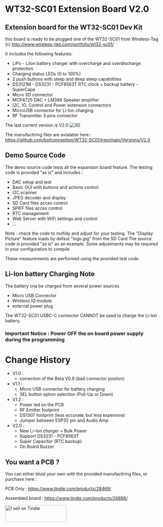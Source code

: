 # WT32-SC01 Extension Board V2.0

## Extension board for the WT32-SC01 Dev Kit

this board is ready to be plugged one of the WT32-SC01 from Wireless-Tag (c)
http://www.wireless-tag.com/portfolio/wt32-sc01/

It includes the following features:
- LiPo - LiIon battery charger with overcharge and overdischarge protection
- Charging status LEDs (0 to 100%)
- 2 push buttons with sleep and deep sleep capabilities
- DS3121M - DS3231 - PCF8563T RTC clock + backup battery - SuperCapa
- Micro SD connector
- MCP4725 DAC + LM386 Speaker amplifier 
- I2C, IO, Control and Power extension connectors
- MicroUSB connector for Li-Ion charging 
- RF Transmitter 3 pins connector

The last current version is V2.0
![3D](https://user-images.githubusercontent.com/84618082/216062091-a8168d85-1f1b-48df-a96e-f08f2f7ab9c5.jpg)


The manufactiring files are avialable here : https://github.com/bsfconception/WT32-SC01/tree/main/Versions/V2.0


## Demo Source Code

The demo source code tests all the expansion board feature. The testing code is provided "as is" and includes : 
- DAC setup and test
- Basic GUI with buttons and actions control
- I2C scanner
- JPEG decoder and display
- SD Card files acces control
- SPIFF files acces control
- RTC management
- Web Server with WiFi settings and control
- ...

Note : check the code to mofidy and adjust for your testing. The "Display Picture" feature loads by defaut "logo.jpg" from the SD Card
The source code is provided "as is" as an example. Some adjustments may be required in your configuration to compile


These measurements are performed using the provided test code.


## Li-Ion battery Charging Note
The battery cna be charged from several power sources
- Micro USB Connector
- Wireless IQ module
- external power plug

The WT32-SC01 USBC-C connector CANNOT be used to charge the Li-Ion battery.

### Important Notice : Power OFF the on board power supply during the programming


# Change History
- V1.0 : 
  - correction of the Beta V0.9 (bad connector positon)
- V1.1 : 
  - Micro USB connector for battery charging
  - SEL button option selection (Pull-Up or Down)
- V1.2 : 
  - Power led on the PCB
  - RF Emitter footprint
  - DS1307 footprint (less accurate, but less expensive)
  - Jumper between ESP32 pin and Audio Amp
- V2.0 : 
  - New Li-Ion charger + Bulk Power 
  - Support DS3231 - PCF8563T
  - Super Capacitor (RTC backup)
  - On Board Buzzer


## You want a PCB ?
You can either bluid your own with the provided manufactiring files, or purchase here :

PCB Only : https://www.tindie.com/products/28469/

Assembled board : https://www.tindie.com/products/26898/

<a href="https://www.tindie.com/stores/blacksfactory/?ref=offsite_badges&utm_source=sellers_BlackSFactory&utm_medium=badges&utm_campaign=badge_small"><img src="https://d2ss6ovg47m0r5.cloudfront.net/badges/tindie-smalls.png" alt="I sell on Tindie" width="200" height="55"></a>


